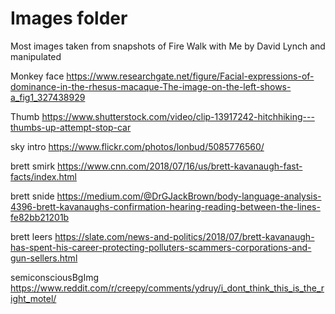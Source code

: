 # Images folder

Most images taken from snapshots of Fire Walk with Me by David Lynch and manipulated

Monkey face https://www.researchgate.net/figure/Facial-expressions-of-dominance-in-the-rhesus-macaque-The-image-on-the-left-shows-a_fig1_327438929

Thumb https://www.shutterstock.com/video/clip-13917242-hitchhiking---thumbs-up-attempt-stop-car

sky intro https://www.flickr.com/photos/lonbud/5085776560/

brett smirk https://www.cnn.com/2018/07/16/us/brett-kavanaugh-fast-facts/index.html

brett snide https://medium.com/@DrGJackBrown/body-language-analysis-4396-brett-kavanaughs-confirmation-hearing-reading-between-the-lines-fe82bb21201b

brett leers https://slate.com/news-and-politics/2018/07/brett-kavanaugh-has-spent-his-career-protecting-polluters-scammers-corporations-and-gun-sellers.html

semiconsciousBgImg https://www.reddit.com/r/creepy/comments/ydruy/i_dont_think_this_is_the_right_motel/
